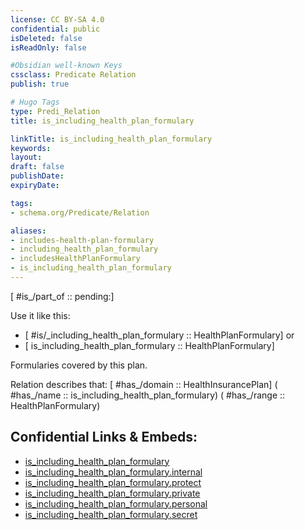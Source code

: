```yaml
---
license: CC BY-SA 4.0
confidential: public
isDeleted: false
isReadOnly: false

#Obsidian well-known Keys
cssclass: Predicate Relation
publish: true

# Hugo Tags
type: Predi_Relation
title: is_including_health_plan_formulary

linkTitle: is_including_health_plan_formulary
keywords: 
layout: 
draft: false
publishDate:
expiryDate: 

tags:
- schema.org/Predicate/Relation

aliases:
- includes-health-plan-formulary
- including_health_plan_formulary
- includesHealthPlanFormulary
- is_including_health_plan_formulary
---
```


[ #is_/part_of :: pending:]

Use it like this: 
- [ #is/_including_health_plan_formulary :: HealthPlanFormulary] or 
- [ is_including_health_plan_formulary :: HealthPlanFormulary] 

Formularies covered by this plan.

Relation describes that: 
[ #has_/domain  :: HealthInsurancePlan]
( #has_/name :: is_including_health_plan_formulary)
( #has_/range :: HealthPlanFormulary)



## Confidential Links & Embeds: 
- [is_including_health_plan_formulary](../../../../../_public/schema.org/Predicate/Relations/is/is_including_health_plan_formulary.md) 
- [is_including_health_plan_formulary.internal](../../../../../_internal/schema.org/Predicate/Relations/is/is_including_health_plan_formulary.internal.md) 
- [is_including_health_plan_formulary.protect](../../../../../_protect/schema.org/Predicate/Relations/is/is_including_health_plan_formulary.protect.md) 
- [is_including_health_plan_formulary.private](../../../../../_private/schema.org/Predicate/Relations/is/is_including_health_plan_formulary.private.md) 
- [is_including_health_plan_formulary.personal](../../../../../_personal/schema.org/Predicate/Relations/is/is_including_health_plan_formulary.personal.md) 
- [is_including_health_plan_formulary.secret](../../../../../_secret/schema.org/Predicate/Relations/is/is_including_health_plan_formulary.secret.md) 
